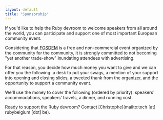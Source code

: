 ```yaml
---
layout: default
title: "Sponsorship"
---
```


If you'd like to help the Ruby devroom to welcome speakers from all around the
world, you can participate and support one of most important European community
event.

Considering that [FOSDEM](https://fosdem.org) is a free and non-commercial event
organized by the community for the community, it is strongly committed to
not becoming "yet another trade-show" inundating attendees with advertising.

For that reason, you decide how much money you want to give and we can offer you
the following: a desk to put your swags, a mention of your support into opening
and closing slides, a tweeted thank from the organizer, and the opportunity to
support a community event.

We'll use the money to cover the following (ordered by priority):
speakers' accommodations, speakers' travels, a dinner, and running cost.

Ready to support the Ruby devroom? Contact
[Christophe](mailto:toch [at] rubybelgium [dot] be).
